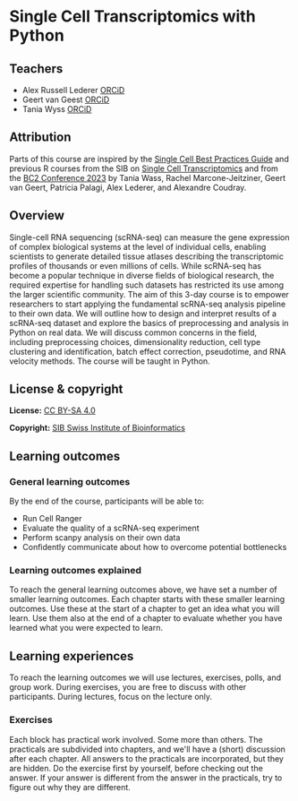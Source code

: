 # Single Cell Transcriptomics with Python

## Teachers

- Alex Russell Lederer [ORCiD](https://orcid.org/0000-0001-6381-5088)
- Geert van Geest [ORCiD](https://orcid.org/0000-0002-1561-078X)
- Tania Wyss [ORCiD](https://orcid.org/0000-0003-2641-0895)

## Attribution

Parts of this course are inspired by the [Single Cell Best Practices Guide](https://www.sc-best-practices.org/preamble.html) and previous R courses from the SIB on [Single Cell Transcriptomics](https://sib-swiss.github.io/single-cell-training/) and from the [BC2 Conference 2023](https://www.bc2.ch/tutorials-workshops) by Tania Wass, Rachel Marcone-Jeitziner, Geert van Geert, Patricia Palagi, Alex Lederer, and Alexandre Coudray.

## Overview
Single-cell RNA sequencing (scRNA-seq) can measure the gene expression of complex biological systems at the level of individual cells, enabling scientists to generate detailed tissue atlases describing the transcriptomic profiles of thousands or even millions of cells. While scRNA-seq has become a popular technique in diverse fields of biological research, the required expertise for handling such datasets has restricted its use among the larger scientific community. The aim of this 3-day course is to empower researchers to start applying the fundamental scRNA-seq analysis pipeline to their own data. We will outline how to design and interpret results of a scRNA-seq dataset and explore the basics of preprocessing and analysis in Python on real data. We will discuss common concerns in the field, including preprocessing choices, dimensionality reduction, cell type clustering and identification, batch effect correction, pseudotime, and RNA velocity methods. The course will be taught in Python.

## License & copyright

**License:** [CC BY-SA 4.0](https://github.com/sib-swiss/single-cell-training/blob/master/LICENSE.md)

**Copyright:** [SIB Swiss Institute of Bioinformatics](https://www.sib.swiss/)

## Learning outcomes

### General learning outcomes

By the end of the course, participants will be able to: 

- Run Cell Ranger
- Evaluate the quality of a scRNA-seq experiment
- Perform scanpy analysis on their own data
- Confidently communicate about how to overcome potential bottlenecks

### Learning outcomes explained

To reach the general learning outcomes above, we have set a number of smaller learning outcomes. Each chapter starts with these smaller learning outcomes. Use these at the start of a chapter to get an idea what you will learn. Use them also at the end of a chapter to evaluate whether you have learned what you were expected to learn.

## Learning experiences

To reach the learning outcomes we will use lectures, exercises, polls, and group work. During exercises, you are free to discuss with other participants. During lectures, focus on the lecture only.

### Exercises

Each block has practical work involved. Some more than others. The practicals are subdivided into chapters, and we'll have a (short) discussion after each chapter. All answers to the practicals are incorporated, but they are hidden. Do the exercise first by yourself, before checking out the answer. If your answer is different from the answer in the practicals, try to figure out why they are different.
